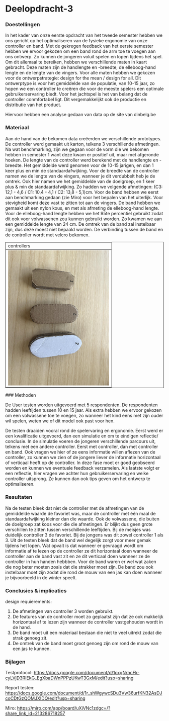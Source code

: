 # Deelopdracht-3

### Doestellingen
In het kader van onze eerste opdracht van het tweede semester hebben we ons gericht op het optimaliseren van de fysieke ergonomie van onze controller en band. Met de gekregen feedback van het eerste semester hebben we ervoor gekozen om een band rond de arm toe te voegen aan ons ontwerp. Zo kunnen de jongeren voluit spelen en lopen tijdens het spel. Om dit allemaal te bereiken, hebben we verschillende maten in kaart gebracht. Deze maten zijn de handlengte en -breedte, de elleboog-hand lengte en de lengte van de vingers. Voor alle maten hebben we gekozen voor de ontwerpstrategie: design for the mean / design for all. Dit ontwerptype is voor het gemiddelde van de populatie, van 10-15 jaar, zo hopen we een controller te creëren die voor de meeste spelers een optimale gebruikerservaring biedt. Voor het jachtspel is het van belang dat de controller conmfortabel ligt. Dit vergemakkelijkt ook de productie en distributie van het product. 

Hiervoor hebben een analyse gedaan van data op de site van dinbelg.be

### Materiaal
Aan de hand van de bekomen data creëerden we verschillende prototypes. De controller werd gemaakt uit karton, telkens 3 verschillende afmetingen. Na wat benchmarking, zijn we gegaan voor de vorm die we bekomen hebben in semester 1 want deze kwam er positief uit, maar met afgeronde hoeken. De lengte van de controller werd berekend met de handlengte en -breedte. Het gemiddelde werd genomen voor de 10-15 jarigen, en dan 1 keer plus en min de standaardafwijking. Voor de breedte van de controller namen we de lengte van de vingers, wanneer je dit verdubbelt heb je de omtrek. Ook hier namen we het gemiddelde van de doelgroep, en 1 keer plus & min de standaardafwijking. Zo hadden we volgende afmetingen: (C3: 12,1 - 4,6 / C1: 10,4 - 4,1 / C2: 13,8 - 5,1)cm. 
Voor de band hebben we eerst aan benchmarking gedaan (zie Miro) voor het bepalen van het uiterlijk. Voor stevigheid komt deze vast te zitten tot aan de vingers. De band hebben we gemaakt uit een nylon kous, en met als afmeting de elleboog-hand lengte. Voor de elleboog-hand lengte hebben we het 95te percentiel gebruikt zodat dit ook voor volwassenen zou kunnen gebruikt worden. Zo kwamen we aan een gemiddelde lengte van 24 cm. De omtrek van de band zal instelbaar zijn, dus deze moest niet bepaald worden. De verbinding tussen de band en de controller wordt met velcro bekomen.

<table border="1">
    <tr>
        <td>controllers</td>
</tr>
    <tr>
        <td><img src="afbeeldingen deelopdracht 3/3 controllers.png" width="100%"/></td>                                             
    </tr>
</table>
### Methoden

De User testen worden uitgevoerd met 5 respondenten. De respondenten hadden leeftijden tussen 10 en 15 jaar. Als extra hebben we ervoor gekozen om een volwassene toe te voegen, zo wanneer het kind eens met zijn ouder wil spelen, weten we of dit model ook past voor hen. 

De testen draaiden vooral rond de spelervaring en ergonomie. Eerst werd er een kwalificatie uitgevoerd, dan een simulatie en om te eindigen reflectie/ conclusie. In de simulatie voeren de jongeren verschillende parcours uit, telkens met een andere controller. Eerst met controller, dan met controller en band. Ook vragen we hier of ze eens informatie willen aflezen van de controller, zo kunnen we zien of de jongere liever de informatie horizontaal of verticaal heeft op de controller. In deze fase moet er goed geobseerd worden en kunnen we eventuele feedback verzamelen. 
Als laatste volgt er een reflectie, hier vragen we achter hun gebruikerservaring en welke controller uitsprong. Ze kunnen dan ook tips geven om het ontwerp te optimaliseren.

### Resultaten
Na de testen bleek dat niet de controller met de afmetingen van de gemiddelde waarde de favoriet was, maar de controller met één maal de standaardafwijking kleiner dan die waarde. Ook de volwassene, die buiten de doelgroep zat koos voor die die afmetingen. Er blijkt dus geen grote verschillen te zitten tussen verschillende leeftijden. Bij de meisjes was duidelijk controller 3 de favoriet. Bij de jongens was dit zowel controller 1 als 3. Uit de testen bleek dat de band wel degelijk zorgt voor meer gemak tijdens het lopen. Wat opvalt is dat wanneer er gevraagd wordt om informatie af te lezen op de controller ze dit horizontaal doen wanneer de controller aan de band vast zit en ze dit verticaal doen wanneer ze de controller in hun handen hebbben. Voor de band waren er wel wat zaken die nog beter moeten zoals dat die strakker moet zijn. De band zou ook instelbaar moet zijn zodat die rond de mouw van een jas kan doen wanneer je bijvoorbeeld in de winter speelt.

### Conclusies & implicaties
design requierements:
1. De afmetingen van controller 3 worden gebruikt.
2. De features van de controller moet zo geplaatst zijn dat ze ook makkelijk horizontaal af te lezen zijn wanneer de controller vastgehouden wordt in de hand.
3. De band moet uit een materiaal bestaan die niet te veel uitrekt zodat die strak genoeg zit.
4. De omtrek van de band moet groot genoeg zijn om rond de mouw van een jas te kunnen.
### Bijlagen
Testprotocol: https://docs.google.com/document/d/1oxgNrhcFk-cyLVjD3RIEkG_EgXbaDWnPPPzUKwT3GxM/edit?usp=sharing 

Report testen: https://docs.google.com/document/d/1r_shWgywcSDu3Vw36urfKN32AsDJcoCDtGzQOMJXIDQ/edit?usp=sharing

Miro: https://miro.com/app/board/uXjVNc1zdgc=/?share_link_id=213286718257
